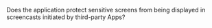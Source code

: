 Does the application protect sensitive screens from being displayed in screencasts initiated by third-party Apps?
